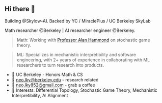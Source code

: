 ## Hi there 👋

Building @Skylow-AI. Backed by YC / MiraclePlus / UC Berkeley SkyLab

Math researcher @Berkeley | AI researcher engineer @Berkeley.

> Math: Working with [Professor Alan Hammond](<https://math.berkeley.edu/~alanmh/>) on stochastic game theory.

> ML: Specializes in mechanistic interpretibility and software engineering, with 2+ years of experience in collaborating with ML researchers to turn research into products.

- 🌱 UC Berkeley - Honors Math & CS
- 📧 <neo.lky@berkeley.edu> - research related
- 📧 <neo.lky852@gmail.com> - grab a coffee
- 📖 Interests: Differential Topology, Stochastic Game Theory, Mechanistic Interpretibility, AI Alignment
